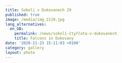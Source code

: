 ```yaml
---
title: Sokoli v Dukovanech 29
published: true
image: /media/img_2119.jpg
lang_alternatives:
  en_GB:
    permalink: /news/sokolí-čtyřčata-v-dukovanech
    title: Falcons in Dukovany
date: '2020-11-23 15:11:03 +0100'
category: gallery
layout: photo
---
```



